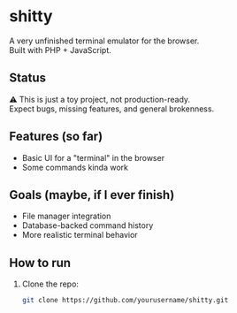 # shitty
A very unfinished terminal emulator for the browser.  
Built with PHP + JavaScript.

## Status
⚠️ This is just a toy project, not production-ready.  
Expect bugs, missing features, and general brokenness.

## Features (so far)
- Basic UI for a "terminal" in the browser
- Some commands kinda work

## Goals (maybe, if I ever finish)
- File manager integration
- Database-backed command history
- More realistic terminal behavior

## How to run
1. Clone the repo:
   ```bash
   git clone https://github.com/yourusername/shitty.git
